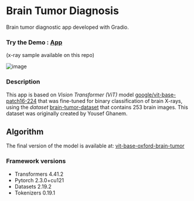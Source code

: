 # Brain Tumor Diagnosis
Brain tumor diagnostic app developed with Gradio. 

### Try the Demo : [App](https://huggingface.co/spaces/AMfeta99/brain_tumor_diagnosis)
(x-ray sample available on this repo)

![image](https://github.com/AMfeta99/Advanced_Computer_Vision/assets/74252797/227f5436-105d-4177-ae78-b42a5f69742a)



### Description
This app is based on *Vision Transformer (ViT)* model [google/vit-base-patch16-224](https://huggingface.co/google/vit-base-patch16-224) that was fine-tuned for binary classification of brain X-rays, using the *dataset* [brain-tumor-dataset](https://universe.roboflow.com/roboflow-100/brain-tumor-m2pbp) that contains 253 brain images. This dataset was originally created by Yousef Ghanem.

## Algorithm
The final version of the model is available at:
[vit-base-oxford-brain-tumor](https://huggingface.co/AMfeta99/vit-base-oxford-brain-tumor)



### Framework versions

- Transformers 4.41.2
- Pytorch 2.3.0+cu121
- Datasets 2.19.2
- Tokenizers 0.19.1
